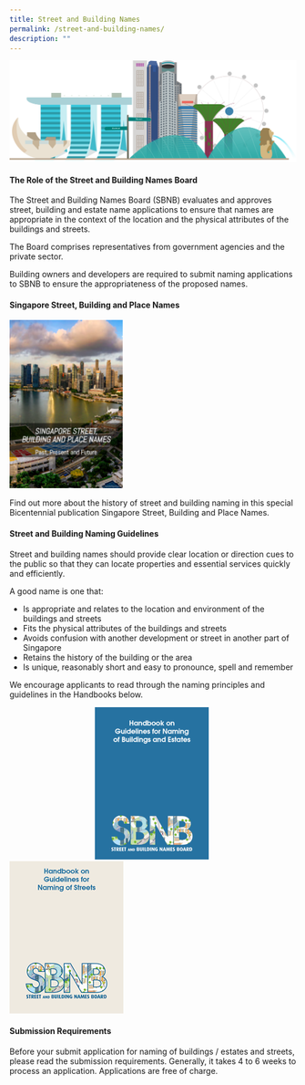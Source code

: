 ```yaml
---
title: Street and Building Names
permalink: /street-and-building-names/
description: ""
---
```

![Singapore Skyline Image](/images/Singapore%20Skyline%204k.png)

<h4>The Role of the Street and Building Names Board</h4>

The Street and Building Names Board (SBNB) evaluates and approves street, building and estate name applications to ensure that names are appropriate in the context of the location and the physical attributes of the buildings and streets.  
  
The Board comprises representatives from government agencies and the private sector.  
  
Building owners and developers are required to submit naming applications to SBNB to ensure the appropriateness of the proposed names.

<h4>Singapore Street, Building and Place Names</h4>

<a href="https://www.ura.gov.sg/Corporate/Guidelines/-/media/932EC294D97B4918BBB4F83307A90BB6.ashx"><img src="/images/SBNB%20Publication.png" style="width:200px"></a>

Find out more about the history of street and building naming in this special Bicentennial publication Singapore Street, Building and Place Names.

<h4>Street and Building Naming Guidelines</h4>

Street and building names should provide clear location or direction cues to the public so that they can locate properties and essential services quickly and efficiently.  
  
A good name is one that:  
  
* Is appropriate and relates to the location and environment of the buildings and streets  
* Fits the physical attributes of the buildings and streets  
* Avoids confusion with another development or street in another part of Singapore  
* Retains the history of the building or the area  
* Is unique, reasonably short and easy to pronounce, spell and remember  
  
We encourage applicants to read through the naming principles and guidelines in the Handbooks below.

<div class="row">
<a href="https://www.ura.gov.sg/Corporate/Guidelines/-/media/932EC294D97B4918BBB4F83307A90BB6.ashx"><img src="/images/Building%20Name%20Handbook.png" style="margin-left:150px;margin-right: 50px;width:200px"></a>
<a href="https://www.ura.gov.sg/Corporate/Guidelines/-/media/63EF655B94214D9189126CE3AF94A380.ashx"><img src="/images/Street%20Name%20Handbook.png" style="width:200px"></a>
</div>

<h4>Submission Requirements</h4>
  
Before your submit application for naming of buildings / estates and streets, please read the submission requirements. Generally, it takes 4 to 6 weeks to process an application. Applications are free of charge.